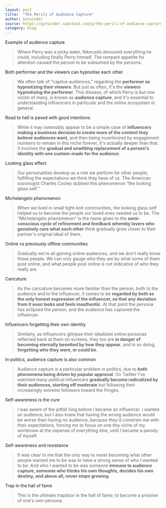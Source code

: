 ```yaml
---
layout: post
title:  "The Perils of Audience Capture"
author: Gurwinder
source: https://gurwinder.substack.com/p/the-perils-of-audience-capture
category: blog
---
```


Example of audience capture

> Where Perry was a picky eater, Nikocado devoured everything he could, including finally Perry himself. The rampant appetite for attention caused the person to be subsumed by the persona.

Both performer and the viewers can hypnotise each other

> We often talk of "captive audiences," regarding the **performer as hypnotizing their viewers**. But just as often, it's the **viewers hypnotizing the performer**. This disease, of which Perry is but one victim of many, is known as **audience capture**, and it's essential to understanding influencers in particular and the online ecosystem in general.

Road to hell is paved with good intentions

> While it may ostensibly appear to be a simple case of **influencers making a business decision to create more of the content they believe audiences want**, and then being incentivized by engagement numbers to remain in this niche forever, it's actually deeper than that. It involves the **gradual and unwitting replacement of a person's identity with one custom-made for the audience**.

Looking glass effect

> Our personalities develop as a role we perform for other people, fulfilling the expectations we think they have of us. The American sociologist Charles Cooley dubbed this phenomenon “the looking glass self.”

Michelangelo phenomenon

> When we lived in small tight-knit communities, the looking glass self helped us to become the people our loved ones needed us to be. The “Michelangelo phenomenon” is the name given to the **semi-conscious cycle of refinement and feedback whereby lovers who genuinely care what each other** think gradually grow closer to their partner's original ideal of them.

Online vs previously offline communities

> Gradually we're all gaining online audiences, and we don't really know these people. We can only gauge who they are by what some of them post online, and what people post online is not indicative of who they really are.

Caricature

> As the caricature becomes more familiar than the person, both to the audience and to the influencer, it comes to be **regarded by both as the only honest expression of the influencer, so that any deviation from it soon looks and feels inauthentic**. At that point the persona has eclipsed the person, and the audience has captured the influencer.

Influencers forgetting their own identity

> Similarly, as influencers glimpse their idealized online personas reflected back at them on screens, they too are **in danger of becoming eternally besotted by how they appear**, and in so doing, **forgetting who they were, or could be**.

In politics, audience capture is also common

> Audience capture is a particular problem in politics, due to **both phenomena being driven by popular approval**. On Twitter I've watched many political influencers **gradually become radicalized by their audiences, starting off moderate** but following their increasingly extreme followers toward the fringes.

Self-awareness is the cure

> I was aware of the pitfall long before I became an influencer. I wanted an audience, but I also knew that having the wrong audience would be worse than having no audience, because they'd constrain me with their expectations, forcing me to focus on one tiny niche of my worldview at the expense of everything else, until I became a parody of myself.

Self-awareness and resistance

> It was clear to me that the only way to resist becoming what other people wanted me to be was to have a strong sense of who I wanted to be. And who I wanted to be was someone **immune to audience capture, someone who thinks his own thoughts, decides his own destiny, and above all, never stops growing**.

Trap in the hall of fame

> This is the ultimate trapdoor in the hall of fame; to become a prisoner of one's own persona.
